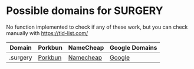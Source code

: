 # Possible domains for SURGERY

No function implemented to check if any of these work, but you can check manually with https://tld-list.com/

| Domain | Porkbun | NameCheap | Google Domains |
|---|---|---|---|
| .surgery | [Porkbun](https://porkbun.com/checkout/search?prb=e814663da1&tlds=&idnLanguage=&search=search&q=.surgery) | [Namecheap](https://www.namecheap.com/domains/registration/results/?domain=.surgery) | [Google](https://domains.google.com/registrar/search?searchTerm=.surgery) |
